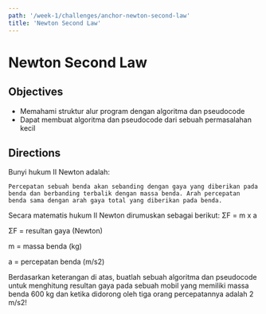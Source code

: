 ```yaml
---
path: '/week-1/challenges/anchor-newton-second-law'
title: 'Newton Second Law'
---
```


# Newton Second Law

## Objectives

* Memahami struktur alur program dengan algoritma dan pseudocode
* Dapat membuat algoritma dan pseudocode dari sebuah permasalahan kecil

## Directions
Bunyi hukum II Newton adalah:

```
Percepatan sebuah benda akan sebanding dengan gaya yang diberikan pada benda dan berbanding terbalik dengan massa benda. Arah percepatan benda sama dengan arah gaya total yang diberikan pada benda.

```

Secara matematis hukum II Newton dirumuskan sebagai berikut:
ΣF = m x a

ΣF = resultan gaya (Newton)

m = massa benda (kg)

a = percepatan benda (m/s2)

Berdasarkan keterangan di atas, buatlah sebuah algoritma dan pseudocode untuk menghitung resultan gaya pada sebuah mobil yang memiliki massa benda 600 kg dan ketika didorong oleh tiga orang percepatannya adalah 2 m/s2!

